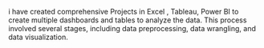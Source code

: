 
i have created comprehensive Projects in Excel , Tableau, Power BI  to create multiple dashboards and tables to analyze the data. This process involved several stages, including data preprocessing, data wrangling, and data visualization.
